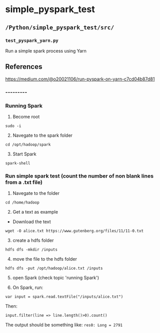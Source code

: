 # simple_pyspark_test

## ```/Python/simple_pyspark_test/src/```

### ```test_pyspark_yarn.py```

Run a simple spark process using Yarn

## References

https://medium.com/@o20021106/run-pyspark-on-yarn-c7cd04b87d81

### ---------

### Running Spark

1. Become root

```sudo -i```

2. Navegate to the spark folder

```cd /opt/hadoop/spark```

3. Start Spark

```spark-shell```

### Run simple spark test (count the number of non blank lines from a .txt file)

1. Navegate to the folder

```cd /home/hadoop```

2. Get a text as example

- Download the text

```wget -O alice.txt https://www.gutenberg.org/files/11/11-0.txt```

3. create a hdfs folder

```hdfs dfs -mkdir /inputs```

4. move the file to the hdfs folder

```hdfs dfs -put /opt/hadoop/alice.txt /inputs```

5. open Spark (check topic 'running Spark')

6. On Spark, run:

```var input = spark.read.textFile("/inputs/alice.txt")```

Then:

```input.filter(line => line.length()>0).count()```

The output should be something like: ```res0: Long = 2791```